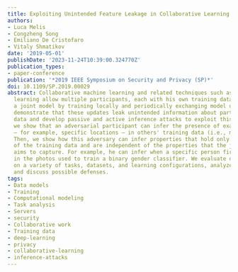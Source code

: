 ```yaml
---
title: Exploiting Unintended Feature Leakage in Collaborative Learning
authors:
- Luca Melis
- Congzheng Song
- Emiliano De Cristofaro
- Vitaly Shmatikov
date: '2019-05-01'
publishDate: '2023-11-24T10:39:00.324770Z'
publication_types:
- paper-conference
publication: '*2019 IEEE Symposium on Security and Privacy (SP)*'
doi: 10.1109/SP.2019.00029
abstract: Collaborative machine learning and related techniques such as federated
  learning allow multiple participants, each with his own training dataset, to build
  a joint model by training locally and periodically exchanging model updates. We
  demonstrate that these updates leak unintended information about participants' training
  data and develop passive and active inference attacks to exploit this leakage. First,
  we show that an adversarial participant can infer the presence of exact data points
  – for example, specific locations – in others' training data (i.e., membership inference).
  Then, we show how this adversary can infer properties that hold only for a subset
  of the training data and are independent of the properties that the joint model
  aims to capture. For example, he can infer when a specific person first appears
  in the photos used to train a binary gender classifier. We evaluate our attacks
  on a variety of tasks, datasets, and learning configurations, analyze their limitations,
  and discuss possible defenses.
tags:
- Data models
- Training
- Computational modeling
- Task analysis
- Servers
- security
- Collaborative work
- Training data
- deep-learning
- privacy
- collaborative-learning
- inference-attacks
---
```

